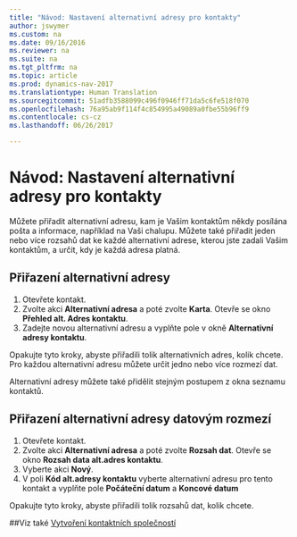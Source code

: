 ```yaml
---
title: "Návod: Nastavení alternativní adresy pro kontakty"
author: jswymer
ms.custom: na
ms.date: 09/16/2016
ms.reviewer: na
ms.suite: na
ms.tgt_pltfrm: na
ms.topic: article
ms.prod: dynamics-nav-2017
ms.translationtype: Human Translation
ms.sourcegitcommit: 51adfb3588099c496f0946ff71da5c6fe518f070
ms.openlocfilehash: 76a95ab9f114f4c854995a49089a0fbe55b96ff9
ms.contentlocale: cs-cz
ms.lasthandoff: 06/26/2017

---
```

# <a name="how-to-set-up-alternative-addresses-for-contacts"></a>Návod: Nastavení alternativní adresy pro kontakty
Můžete přiřadit alternativní adresu, kam je Vašim kontaktům někdy posílána pošta a informace, například na Vaši chalupu. Můžete také přiřadit jeden nebo více rozsahů dat ke každé alternativní adrese, kterou jste zadali Vašim kontaktům, a určit, kdy je každá adresa platná.

## <a name="to-assign-an-alternative-address"></a>Přiřazení alternativní adresy
1. Otevřete kontakt.
2. Zvolte akci **Alternativní adresa** a poté zvolte **Karta**. Otevře se okno **Přehled alt.  Adres kontaktu**.
3. Zadejte novou alternativní adresu a vyplňte pole v okně **Alternativní adresy kontaktu**.

Opakujte tyto kroky, abyste přiřadili tolik alternativních adres, kolik chcete. Pro každou alternativní adresu můžete určit jedno nebo více rozmezí dat.

Alternativní adresy můžete také přidělit stejným postupem z okna seznamu kontaktů.

## <a name="to-assign-an-alternative-address-date-range"></a>Přiřazení alternativní adresy datovým rozmezí
1. Otevřete kontakt.
2. Zvolte akci **Alternativní adresa** a poté zvolte **Rozsah dat**. Otevře se okno **Rozsah data  alt.adres  kontaktu**.
3. Vyberte akci **Nový**.
4. V poli **Kód alt.adresy kontaktu** vyberte alternativní adresu pro tento kontakt a vyplňte pole **Počáteční datum** a **Koncové datum** 

Opakujte tyto kroky, abyste přiřadili tolik rozsahů dat, kolik chcete.

##<a name="see-also"></a>Viz také
[Vytvoření kontaktních společností](marketing-create-contact-companies.md)

